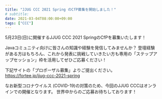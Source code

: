 ```yaml
---
title: "JJUG CCC 2021 Spring のCfP募集を開始しました！"
# subtitle:
date: 2021-03-04T08:00:00+09:00
tags: ["CCC"]
---
```

5月23日(日)に開催するJJUG CCC 2021 SpringのCfPを募集いたします！

Javaコミュニティ向けに皆さんの知識や経験を発信してみませんか？
登壇経験がある方はもちろん、これから発表に挑戦していきたい方も専用の「ステップアップセッション」枠を活用してぜひご応募ください！

下記サイトの「プロポーザル募集」よりご提出ください。  
https://fortee.jp/jjug-ccc-2021-spring

なお新型コロナウイルス (COVID-19)の対策のため、今回のJJUG CCCはオンラインでの開催となります。
世界中からのご応募お待ちしております！